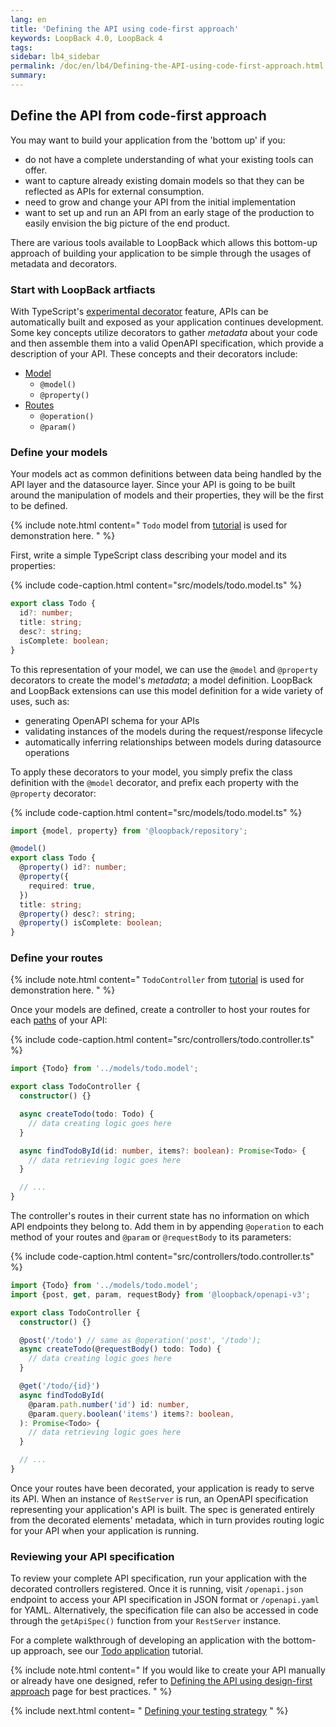 ```yaml
---
lang: en
title: 'Defining the API using code-first approach'
keywords: LoopBack 4.0, LoopBack 4
tags:
sidebar: lb4_sidebar
permalink: /doc/en/lb4/Defining-the-API-using-code-first-approach.html
summary:
---
```


## Define the API from code-first approach

You may want to build your application from the 'bottom up' if you:

* do not have a complete understanding of what your existing tools can offer.
* want to capture already existing domain models so that they can be reflected
  as APIs for external consumption.
* need to grow and change your API from the initial implementation
* want to set up and run an API from an early stage of the production to easily
  envision the big picture of the end product.

There are various tools available to LoopBack which allows this bottom-up
approach of building your application to be simple through the usages of
metadata and decorators.

### Start with LoopBack artfiacts

With TypeScript's
[experimental decorator](https://www.typescriptlang.org/docs/handbook/decorators.html)
feature, APIs can be automatically built and exposed as your application
continues development. Some key concepts utilize decorators to gather _metadata_
about your code and then assemble them into a valid OpenAPI specification, which
provide a description of your API. These concepts and their decorators include:

* [Model](Model.md)
  * `@model()`
  * `@property()`
* [Routes](Routes.md)
  * `@operation()`
  * `@param()`

### Define your models

Your models act as common definitions between data being handled by the API
layer and the datasource layer. Since your API is going to be built around the
manipulation of models and their properties, they will be the first to be
defined.

{% include note.html content=" `Todo` model from
[tutorial](https://github.com/strongloop/loopback-next/blob/master/packages/example-getting-started/docs/model.md#srcmodelstodomodelts)
is used for demonstration here. " %}

First, write a simple TypeScript class describing your model and its properties:

{% include code-caption.html content="src/models/todo.model.ts" %}

```ts
export class Todo {
  id?: number;
  title: string;
  desc?: string;
  isComplete: boolean;
}
```

To this representation of your model, we can use the `@model` and `@property`
decorators to create the model's _metadata_; a model definition. LoopBack and
LoopBack extensions can use this model definition for a wide variety of uses,
such as:

* generating OpenAPI schema for your APIs
* validating instances of the models during the request/response lifecycle
* automatically inferring relationships between models during datasource
  operations

To apply these decorators to your model, you simply prefix the class definition
with the `@model` decorator, and prefix each property with the `@property`
decorator:

{% include code-caption.html content="src/models/todo.model.ts" %}

```ts
import {model, property} from '@loopback/repository';

@model()
export class Todo {
  @property() id?: number;
  @property({
    required: true,
  })
  title: string;
  @property() desc?: string;
  @property() isComplete: boolean;
}
```

### Define your routes

{% include note.html content=" `TodoController` from
[tutorial](https://github.com/strongloop/loopback-next/blob/master/packages/example-getting-started/docs/controller.md#srccontrollerstodocontrollerts-2)
is used for demonstration here. " %}

Once your models are defined, create a controller to host your routes for each
[paths](https://swagger.io/specification/#pathsObject) of your API:

{% include code-caption.html content="src/controllers/todo.controller.ts" %}

```ts
import {Todo} from '../models/todo.model';

export class TodoController {
  constructor() {}

  async createTodo(todo: Todo) {
    // data creating logic goes here
  }

  async findTodoById(id: number, items?: boolean): Promise<Todo> {
    // data retrieving logic goes here
  }

  // ...
}
```

The controller's routes in their current state has no information on which API
endpoints they belong to. Add them in by appending `@operation` to each method
of your routes and `@param` or `@requestBody` to its parameters:

{% include code-caption.html content="src/controllers/todo.controller.ts" %}

```ts
import {Todo} from '../models/todo.model';
import {post, get, param, requestBody} from '@loopback/openapi-v3';

export class TodoController {
  constructor() {}

  @post('/todo') // same as @operation('post', '/todo');
  async createTodo(@requestBody() todo: Todo) {
    // data creating logic goes here
  }

  @get('/todo/{id}')
  async findTodoById(
    @param.path.number('id') id: number,
    @param.query.boolean('items') items?: boolean,
  ): Promise<Todo> {
    // data retrieving logic goes here
  }

  // ...
}
```

Once your routes have been decorated, your application is ready to serve its
API. When an instance of `RestServer` is run, an OpenAPI specification
representing your application's API is built. The spec is generated entirely
from the decorated elements' metadata, which in turn provides routing logic for
your API when your application is running.

### Reviewing your API specification

To review your complete API specification, run your application with the
decorated controllers registered. Once it is running, visit `/openapi.json`
endpoint to access your API specification in JSON format or `/openapi.yaml` for
YAML. Alternatively, the specification file can also be accessed in code through
the `getApiSpec()` function from your `RestServer` instance.

For a complete walkthrough of developing an application with the bottom-up
approach, see our
[Todo application](https://github.com/strongloop/loopback-next/blob/master/packages/example-getting-started/README.md#loopbackexample-getting-started)
tutorial.

{% include note.html content=" If you would like to create your API manually or
already have one designed, refer to
[Defining the API using design-first approach](Defining-the-API-using-design-first-approach.md)
page for best practices. " %}

{% include next.html content= "
[Defining your testing strategy](./Defining-your-testing-strategy.md) " %}
